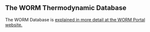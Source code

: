 ## The WORM Thermodynamic Database

The WORM Database is [explained in more detail at the WORM Portal website.](https://worm-portal.asu.edu/docs/database/)